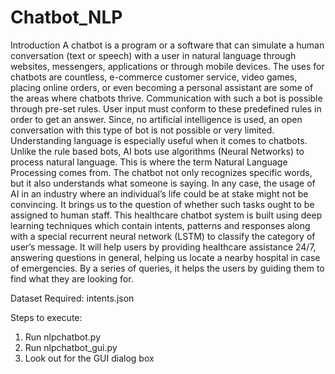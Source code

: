 # Chatbot_NLP
Introduction
A chatbot is a program or a software that can simulate a human conversation (text or speech) with a user in natural language through websites, messengers, applications or through mobile devices. The uses for chatbots are countless, e-commerce customer service, video games, placing online orders, or even becoming a personal assistant are some of the areas where chatbots thrive.
Communication with such a bot is possible through pre-set rules. User input must conform to these predefined rules in order to get an answer. Since, no artificial intelligence is used, an open conversation with this type of bot is not possible or very limited. Understanding language is especially useful when it comes to chatbots. Unlike the rule based bots, AI bots use algorithms (Neural Networks) to process natural language. This is where the term Natural Language Processing comes from. The chatbot not only recognizes specific words, but it also understands what someone is saying.
In any case, the usage of AI in an industry where an individual’s life could be at stake might not be convincing. It brings us to the question of whether such tasks ought to be assigned to human staff. This healthcare chatbot system is built using deep learning techniques which contain intents, patterns and responses along with a special recurrent neural network (LSTM) to classify the category of user’s message. It will help users by providing healthcare assistance 24/7, answering questions in general, helping us locate a nearby hospital in case of emergencies. By a series of queries, it helps the users by guiding them to find what they are looking for.

Dataset Required:
intents.json

Steps to execute:
1. Run nlpchatbot.py
2. Run nlpchatbot_gui.py
3. Look out for the GUI dialog box


